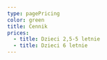 ```yaml
---
type: pagePricing
color: green
title: Cennik
prices:
  - title: Dzieci 2,5-5 letnie
  - title: Dzieci 6 letnie
---
```

